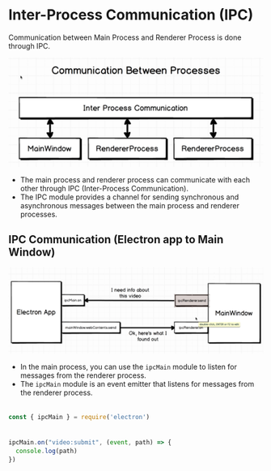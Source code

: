 # Inter-Process Communication (IPC)

Communication between Main Process and Renderer Process is done through IPC.

![alt text](./Img/IPC.png)

- The main process and renderer process can communicate with each other through IPC (Inter-Process Communication).
- The IPC module provides a channel for sending synchronous and asynchronous messages between the main process and renderer processes.

## IPC Communication (Electron app to Main Window)

![alt text](./Img/IPCCommunication.png)

- In the main process, you can use the `ipcMain` module to listen for messages from the renderer process.
- The `ipcMain` module is an event emitter that listens for messages from the renderer process.

```javascript

const { ipcMain } = require('electron')


ipcMain.on("video:submit", (event, path) => {
  console.log(path)
})
```
